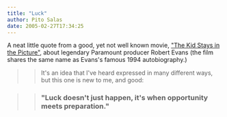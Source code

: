```yaml
---
title: "Luck"
author: Pito Salas
date: 2005-02-27T17:34:25
---
```


A neat little quote from a good, yet not well known movie, ["The Kid Stays in
the Picture"](<http://www.imdb.com/title/tt0303353/>), about legendary
Paramount producer Robert Evans (the film shares the same name as Evans's
famous 1994 autobiography.)

>>

>> It's an idea that I've heard expressed in many different ways, but this one
is new to me, and good:

>>

>> ### "Luck doesn't just happen, it's when opportunity meets preparation."



